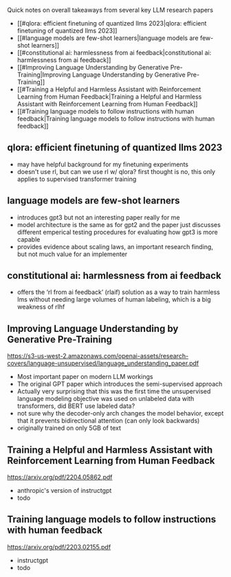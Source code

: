 Quick notes on overall takeaways from several key LLM research papers

- [[#qlora: efficient finetuning of quantized llms 2023|qlora: efficient finetuning of quantized llms 2023]]
- [[#language models are few-shot learners|language models are few-shot learners]]
- [[#constitutional ai: harmlessness from ai feedback|constitutional ai: harmlessness from ai feedback]]
- [[#Improving Language Understanding by Generative Pre-Training|Improving Language Understanding by Generative Pre-Training]]
- [[#Training a Helpful and Harmless Assistant with Reinforcement Learning from Human Feedback|Training a Helpful and Harmless Assistant with Reinforcement Learning from Human Feedback]]
- [[#Training language models to follow instructions with human feedback|Training language models to follow instructions with human feedback]]

## qlora: efficient finetuning of quantized llms 2023

- may have helpful background for my finetuning experiments
- doesn't use rl, but can we use rl w/ qlora? first thought is no, this only applies to supervised transformer training

## language models are few-shot learners

- introduces gpt3 but not an interesting paper really for me
- model architecture is the same as for gpt2 and the paper just discusses different emperical testing procedures for evaluating how gpt3 is more capable
- provides evidence about scaling laws, an important research finding, but not much value for an implementer

## constitutional ai: harmlessness from ai feedback

- offers the ‘rl from ai feedback’ (rlaif) solution as a way to train harmless lms without needing large volumes of human labeling, which is a big weakness of rlhf

## Improving Language Understanding by Generative Pre-Training

https://s3-us-west-2.amazonaws.com/openai-assets/research-covers/language-unsupervised/language_understanding_paper.pdf

- Most important paper on modern LLM workings
- The original GPT paper which introduces the semi-supervised approach
- Actually very surprising that this was the first time the unsupervised language modeling objective was used on unlabeled data with transformers, did BERT use labeled data?
- not sure why the decoder-only arch changes the model behavior, except that it prevents bidirectional attention (can only look backwards)
- originally trained on only 5GB of text

## Training a Helpful and Harmless Assistant with Reinforcement Learning from Human Feedback

https://arxiv.org/pdf/2204.05862.pdf

- anthropic's version of instructgpt
- todo

## Training language models to follow instructions with human feedback

https://arxiv.org/pdf/2203.02155.pdf

- instructgpt
- todo
